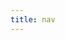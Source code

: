 ```yaml
---
title: nav
---
```


<!-- * [Frob](index.md)
* [Baz](baz.md)
* [Borgs](borgs/index.md)
  * [Bar](borgs/bar.md)
  * [Foo](borgs/foo.md) -->

